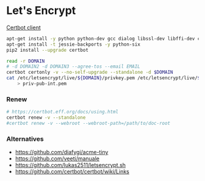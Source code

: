 # Let's Encrypt

[Certbot client](https://github.com/certbot/certbot)

```bash
apt-get install -y python python-dev gcc dialog libssl-dev libffi-dev ca-certificates
apt-get install -t jessie-backports -y python-six
pip2 install --upgrade certbot

read -r DOMAIN
# -d DOMAIN2 -d DOMAIN3 --agree-tos --email EMAIL
certbot certonly -v --no-self-upgrade --standalone -d $DOMAIN
cat /etc/letsencrypt/live/${DOMAIN}/privkey.pem /etc/letsencrypt/live/${DOMAIN}/fullchain.pem \
    > priv-pub-int.pem
```

### Renew

```bash
# https://certbot.eff.org/docs/using.html
certbot renew -v --standalone
#certbot renew -v --webroot --webroot-path=/path/to/doc-root
```

### Alternatives

- https://github.com/diafygi/acme-tiny
- https://github.com/veeti/manuale
- https://github.com/lukas2511/letsencrypt.sh
- https://github.com/certbot/certbot/wiki/Links
